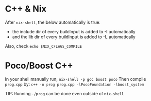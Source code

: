 # C++ & Nix
After `nix-shell`, the below automatically is true:
- the include dir of every buildInput is added to -I automatically
- and the lib dir of every buildInput is added to -L automatically

Also, check `echo $NIX_CFLAGS_COMPILE`

# Poco/Boost C++
In your shell manually run, `nix-shell -p gcc boost poco`
Then compile `prog.cpp` by: `c++ -o prog prog.cpp -lPocoFoundation -lboost_system`

TIP: Running `./prog` can be done even outside of `nix-shell`
